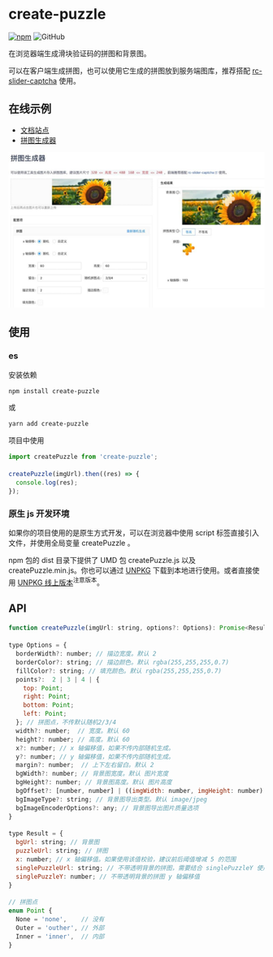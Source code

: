 # create-puzzle

[![npm][npm]][npm-url] ![GitHub](https://img.shields.io/github/license/caijf/create-puzzle.svg)

在浏览器端生成滑块验证码的拼图和背景图。

可以在客户端生成拼图，也可以使用它生成的拼图放到服务端图库，推荐搭配 [rc-slider-captcha] 使用。

## 在线示例

- [文档站点][site]
- [拼图生成器][generator]

[![拼图生成器](./docs/generator.jpg)][generator]

## 使用

### es

安装依赖

```bash
npm install create-puzzle
```

或

```bash
yarn add create-puzzle
```

项目中使用

```typescript
import createPuzzle from 'create-puzzle';

createPuzzle(imgUrl).then((res) => {
  console.log(res);
});
```

### 原生 js 开发环境

如果你的项目使用的是原生方式开发，可以在浏览器中使用 script 标签直接引入文件，并使用全局变量 createPuzzle 。

npm 包的 dist 目录下提供了 UMD 包 createPuzzle.js 以及 createPuzzle.min.js。你也可以通过 [UNPKG](https://unpkg.com/create-puzzle/dist/) 下载到本地进行使用。或者直接使用 [UNPKG 线上版本](https://unpkg.com/create-puzzle@latest/dist/createPuzzle.min.js)<sup>注意版本</sup>。

## API

```javascript
function createPuzzle(imgUrl: string, options?: Options): Promise<Result>;

type Options = {
  borderWidth?: number; // 描边宽度。默认 2
  borderColor?: string; // 描边颜色。默认 rgba(255,255,255,0.7)
  fillColor?: string; // 填充颜色。默认 rgba(255,255,255,0.7)
  points?:  2 | 3 | 4 | {
    top: Point;
    right: Point;
    bottom: Point;
    left: Point;
  }; // 拼图点，不传默认随机2/3/4
  width?: number;  // 宽度。默认 60
  height?: number; // 高度。默认 60
  x?: number; // x 轴偏移值，如果不传内部随机生成。
  y?: number; // y 轴偏移值，如果不传内部随机生成。
  margin?: number;  // 上下左右留白。默认 2
  bgWidth?: number; // 背景图宽度。默认 图片宽度
  bgHeight?: number; // 背景图高度。默认 图片高度
  bgOffset?: [number, number] | ((imgWidth: number, imgHeight: number) => [number, number]); // 背景图偏移值。 默认 [0,0]
  bgImageType?: string; // 背景图导出类型。默认 image/jpeg
  bgImageEncoderOptions?: any; // 背景图导出图片质量选项
}

type Result = {
  bgUrl: string; // 背景图
  puzzleUrl: string; // 拼图
  x: number; // x 轴偏移值。如果使用该值校验，建议前后阈值增减 5 的范围
  singlePuzzleUrl: string; // 不带透明背景的拼图，需要结合 singlePuzzleY 使用
  singlePuzzleY: number; // 不带透明背景的拼图 y 轴偏移值
}

// 拼图点
enum Point {
  None = 'none',    // 没有
  Outer = 'outher', // 外部
  Inner = 'inner',  // 内部
}
```

[site]: https://caijf.github.io/create-puzzle/index.html
[generator]: https://caijf.github.io/create-puzzle/index.html#/generator
[rc-slider-captcha]: https://caijf.github.io/rc-slider-captcha/index.html
[npm]: https://img.shields.io/npm/v/create-puzzle.svg
[npm-url]: https://npmjs.com/package/create-puzzle
